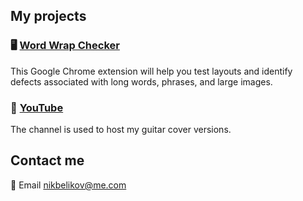 ## My projects

### 🖥 [Word Wrap Checker](https://chrome.google.com/webstore/detail/floc/gjkiifeaanbafelffgfpdkhbcekmlcad?utm_source=chrome-ntp-icon)

This Google Chrome extension will help you test layouts and identify defects associated with long words, phrases, and large images.

### 🎥 [YouTube](https://www.youtube.com/@nikbelikov)

The channel is used to host my guitar cover versions.

## Contact me

📩 Email [nikbelikov@me.com](mailto:nikbelikov@me.com)
